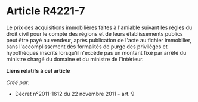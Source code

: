 # Article R4221-7

Le prix des acquisitions immobilières faites à l'amiable suivant les règles du droit civil pour le compte des régions et de
leurs établissements publics peut être payé au vendeur, après publication de l'acte au fichier immobilier, sans
l'accomplissement des formalités de purge des privilèges et hypothèques inscrits lorsqu'il n'excède pas un montant fixé par
arrêté du ministre chargé du domaine et du ministre de l'intérieur.

**Liens relatifs à cet article**

_Créé par_:

  - Décret n°2011-1612 du 22 novembre 2011 - art. 9
